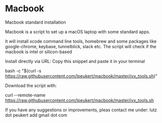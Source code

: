 # Macbook
Macbook standard installation

Macbook is a script to set up a macOS laptop with some standard apps.

It will install xcode command line tools, homebrew and some packages like google-chrome, keybase, tunnelblick, slack etc.
The script will check if the macbook is intel or silicon-based

Install directly via URL:
Copy this snippet and paste it in your terminal

bash -c "$(curl -s https://raw.githubusercontent.com/lpeukert/macbook/master/ivx_tools.sh)"


Download the script with:

curl --remote-name https://raw.githubusercontent.com/lpeukert/macbook/master/ivx_tools.sh

If you have any suggestions or improvements, pleas contact me under: lutz dot peukert add gmail dot com
